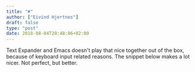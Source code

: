 ```yaml
---
title: "#"
author: ["Eivind Hjertnes"]
draft: false
type: "post"
date: 2018-08-04T20:48:06+02:00
---
```


Text Expander and Emacs doesn't play that nice together out of the box,
because of keyboard input related reasons. The snippet below makes a lot
nicer. Not perfect, but better.

<div class="HTML">
  <div></div>

<script src="<https://gist.github.com/hjertnes/95791c55503e51b6fc0fb4e2fc764d83.js>"></script>

</div>
